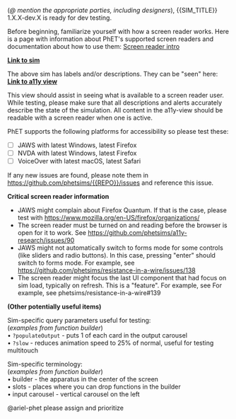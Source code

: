 (*@ mention the appropriate parties, including designers*), {{SIM_TITLE}} 1.X.X-dev.X is ready for dev testing.

Before beginning, familiarize yourself with how a screen reader works. Here is a page with information about PhET's supported screen readers and documentation about how to use them:
[Screen reader intro](https://www.colorado.edu/physics/phet/dev/html/jg-tests/reader-intro.html)

**[Link to sim](http://www.colorado.edu/physics/phet/dev/html/{{REPO}}/{{VERSION}}/{{REPO}}_en.html)**

The above sim has labels and/or descriptions. They can be "seen" here:
**[Link to a11y view](http://www.colorado.edu/physics/phet/dev/html/{{REPO}}/{{VERSION}}/{{REPO}}_a11y_view_html.html)**

This view should assist in seeing what is available to a screen reader user. While testing,  please make sure that all descriptions and alerts accurately describe the state of the simulation. All content in the a11y-view should be readable with a screen reader when one is active.

PhET supports the following platforms for accessibility so please test these:
- [ ] JAWS with latest Windows, latest Firefox
- [ ] NVDA with latest Windows, latest Firefox
- [ ] VoiceOver with latest macOS, latest Safari

If any new issues are found, please note them in https://github.com/phetsims/{{REPO}}/issues and reference this issue. 

**Critical screen reader information**
 - JAWS might complain about Firefox Quantum. If that is the case, please test with https://www.mozilla.org/en-US/firefox/organizations/
 - The screen reader must be turned on and reading before the browser is open for it to work. See https://github.com/phetsims/a11y-research/issues/90
 - JAWS might not automatically switch to forms mode for some controls (like sliders and radio buttons). In this case, pressing "enter" should switch to forms mode. For example, see https://github.com/phetsims/resistance-in-a-wire/issues/138
 - The screen reader might focus the last UI component that had focus on sim load, typically on refresh. This is a "feature". For example, see For example, see phetsims/resistance-in-a-wire#139
 
**(Other potentially useful items)**  

Sim-specific query parameters useful for testing:  
(*examples from function builder*)  
• `?populateOutput` - puts 1 of each card in the output carousel  
• `?slow` - reduces animation speed to 25% of normal, useful for testing multitouch  

Sim-specific terminology:  
(*examples from function builder*)  
• builder - the apparatus in the center of the screen  
• slots - places where you can drop functions in the builder  
• input carousel - vertical carousel on the left  

@ariel-phet please assign and prioritize